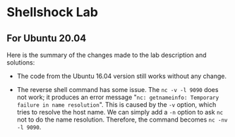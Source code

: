 # Shellshock Lab

## For Ubuntu 20.04

Here is the summary of the changes made to the lab description
and solutions:

- The code from the Ubuntu 16.04 version still works without any change.

- The reverse shell command has some issue. The ```nc -v -l 9090``` does not work; it produces
  an error message "```nc: getnameinfo: Temporary failure in name resolution```". 
  This is caused by the ```-v``` option, which tries to resolve the host name. We can simply
  add a ```-n``` option to ask ```nc``` not to do the name resolution. Therefore, the command
  becomes ```nc -nv -l 9090```. 

